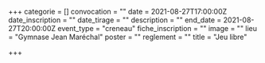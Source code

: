 +++
categorie = []
convocation = ""
date = 2021-08-27T17:00:00Z
date_inscription = ""
date_tirage = ""
description = ""
end_date = 2021-08-27T20:00:00Z
event_type = "creneau"
fiche_inscription = ""
image = ""
lieu = "Gymnase Jean Maréchal"
poster = ""
reglement = ""
title = "Jeu libre"

+++
